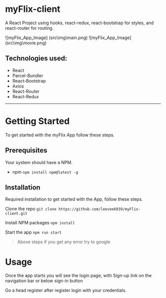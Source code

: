 # myFlix-client

A React Project using hooks, react-redux, react-bootstrap for styles, and react-router for routing.

[comment]: <> (insert image for myflix client)

![myFlix_App_Image] (src\img\main.png)
![myFlix_App_Image] (src\img\movie.png)

## Technologies used:

- React
- Parcel-Bundler
- React-Bootstrap
- Axios
- React-Router
- React-Redux

---

[comment]: <> (insert host site)

# Getting Started

To get started with the myFlix App follow these steps.

## Prerequisites

Your system should have a NPM.

- npm
  `npm install npm@latest -g`

## Installation

Required installation to get started with the App, follow these steps.

Clone the repo
`git clone https://github.com/leevee6039/myFlix-client.git`

Install NPM packages
`npm install`

Start the app
`npm run start`

> Above steps if you get any error try to google

# Usage

Once the app starts you will see the login page, with Sign-up link on the navigation bar or below sign-in button

Go a head register after register login with your credentials.
